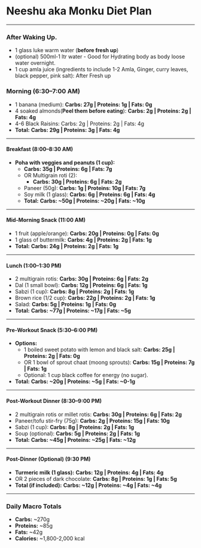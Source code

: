 # Neeshu aka Monku Diet Plan


---

### After Waking Up.

* 1 glass luke warm water (**before fresh up**)
* (optional) 500ml-1 ltr water - Good for Hydrating body as body loose water overnight.
* 1 cup amla juice (ingredients to include 1-2 Amla, Ginger, curry leaves, black pepper, pink salt): After Fresh up

### **Morning (6:30–7:00 AM)**

- 1 banana (medium): **Carbs: 27g | Proteins: 1g | Fats: 0g**
- 4 soaked almonds(**Peel them before eating**): **Carbs: 2g | Proteins: 2g | Fats: 4g**
- 4-6 Black Raisins: Carbs: 2g | Proteins: 2g | Fats: 4g
- **Total:** **Carbs: 29g | Proteins: 3g | Fats: 4g**

---

#### **Breakfast (8:00–8:30 AM)**

- **Poha with veggies and peanuts (1 cup):**
  - **Carbs: 35g | Proteins: 6g | Fats: 7g**
  - OR Multigrain roti (2):
    - **Carbs: 30g | Proteins: 6g | Fats: 2g**
  - Paneer (50g): **Carbs: 1g | Proteins: 10g | Fats: 7g**
  - Soy milk (1 glass): **Carbs: 6g | Proteins: 6g | Fats: 4g**
  - **Total:** **Carbs: ~50g | Proteins: ~20g | Fats: ~10g**

---

#### **Mid-Morning Snack (11:00 AM)**

- 1 fruit (apple/orange): **Carbs: 20g | Proteins: 0g | Fats: 0g**
- 1 glass of buttermilk: **Carbs: 4g | Proteins: 2g | Fats: 1g**
- **Total:** **Carbs: 24g | Proteins: 2g | Fats: 1g**

---

#### **Lunch (1:00–1:30 PM)**

- 2 multigrain rotis: **Carbs: 30g | Proteins: 6g | Fats: 2g**
- Dal (1 small bowl): **Carbs: 12g | Proteins: 6g | Fats: 1g**
- Sabzi (1 cup): **Carbs: 8g | Proteins: 2g | Fats: 1g**
- Brown rice (1/2 cup): **Carbs: 22g | Proteins: 2g | Fats: 1g**
- Salad: **Carbs: 5g | Proteins: 1g | Fats: 0g**
- **Total:** **Carbs: ~77g | Proteins: ~17g | Fats: ~5g**

---

#### **Pre-Workout Snack (5:30–6:00 PM)**

- **Options:**
  - 1 boiled sweet potato with lemon and black salt: **Carbs: 25g | Proteins: 2g | Fats: 0g**
  - OR 1 bowl of sprout chaat (moong sprouts): **Carbs: 15g | Proteins: 7g | Fats: 1g**
  - Optional: 1 cup black coffee for energy (no sugar).
- **Total:** **Carbs: ~20g | Proteins: ~5g | Fats: ~0-1g**

---

#### **Post-Workout Dinner (8:30–9:00 PM)**

- 2 multigrain rotis or millet rotis: **Carbs: 30g | Proteins: 6g | Fats: 2g**
- Paneer/tofu stir-fry (75g): **Carbs: 2g | Proteins: 15g | Fats: 10g**
- Sabzi (1 cup): **Carbs: 8g | Proteins: 2g | Fats: 1g**
- Soup (optional): **Carbs: 5g | Proteins: 2g | Fats: 1g**
- **Total:** **Carbs: ~45g | Proteins: ~25g | Fats: ~12g**

---

#### **Post-Dinner (Optional) (9:30 PM)**

- **Turmeric milk (1 glass):** **Carbs: 12g | Proteins: 4g | Fats: 4g**
- OR 2 pieces of dark chocolate: **Carbs: 8g | Proteins: 1g | Fats: 5g**
- **Total (if included):** **Carbs: ~12g | Proteins: ~4g | Fats: ~4g**

---

### **Daily Macro Totals**

- **Carbs:** ~270g
- **Proteins:** ~85g
- **Fats:** ~42g
- **Calories:** ~1,800-2,000 kcal
